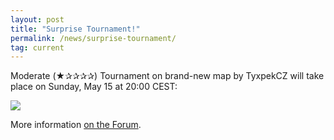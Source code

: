 ```yaml
---
layout: post
title: "Surprise Tournament!"
permalink: /news/surprise-tournament/
tag: current
---
```

Moderate (★✰✰✰✰) Tournament on brand-new map by TyxpekCZ will take place on Sunday, May 15 at 20:00 CEST:

[<img class="demo" src="/Noovice!.png" />](//forum.ddnet.tw/viewtopic.php?f=33&t=3646)

More information [on the Forum](//forum.ddnet.tw/viewtopic.php?f=33&t=3646).
